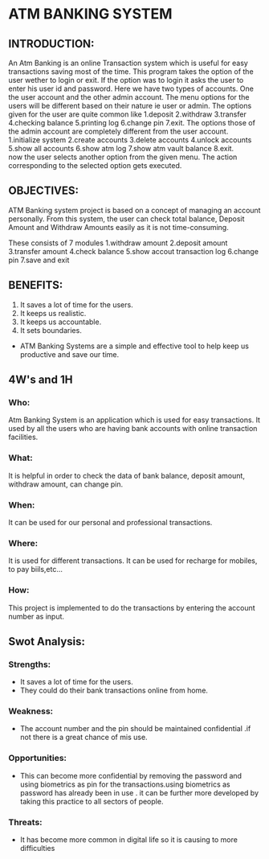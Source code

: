 # ATM BANKING SYSTEM
## INTRODUCTION:
An Atm Banking is an online Transaction system which is useful for easy transactions saving most of the time. This program takes the option of the user wether to login or exit. If the option was to login it asks the user to enter his user id and password.
Here we have two types of accounts. One the user account and the other admin account. The menu options for the users will be different based on their nature ie user or admin.
The options given for the user are quite common like 1.deposit 2.withdraw 3.transfer 4.checking balance 5.printing log 6.change pin 7.exit.
The options those of the admin account are completely different from the user account. 1.initialize system 2.create accounts 3.delete accounts 4.unlock accounts 5.show all accounts 6.show atm log 7.show atm vault balance 8.exit.                         
now the user selects another option from the given menu. The action corresponding to the selected option  gets executed.


## OBJECTIVES:

ATM Banking system project is based on a concept of managing an account personally. From this system, the user can check total balance, Deposit Amount and Withdraw Amounts easily as it is not time-consuming. 

These consists of 7 modules
1.withdraw amount
2.deposit amount
3.transfer amount
4.check balance
5.show accout transaction log
6.change pin
7.save and exit

## BENEFITS:
1. It saves a lot of time for the users. 
2. It keeps us realistic.
3. It keeps us accountable.
4. It sets boundaries.
* ATM Banking Systems are a simple and effective tool to help keep us productive and save our time.


## 4W's and 1H
### Who:
Atm Banking System is an application which is used for easy transactions. It used by all the users who are having bank accounts with online transaction facilities.

### What:
It is helpful in order to check the data of bank balance, deposit amount, withdraw amount, can change pin.

### When:
It can be used for our personal and professional transactions.

### Where:
It is used for different transactions. It can be used for recharge for mobiles, to pay biils,etc...

### How:
This project is implemented to do the transactions by entering the account number as input.

## Swot Analysis:

### Strengths:
* It saves a lot of time for the users. 
* They could do their bank transactions online from home.
### Weakness:
* The account number and the pin should  be  maintained confidential .if not there is a great chance of  mis use.
### Opportunities:
* This can become more confidential by removing the password and using biometrics as pin for the transactions.using biometrics as   password has already been in use . it can be  further more developed  by taking this practice  to all sectors of people.
### Threats:
* It has become more common in digital life so it is causing to more difficulties